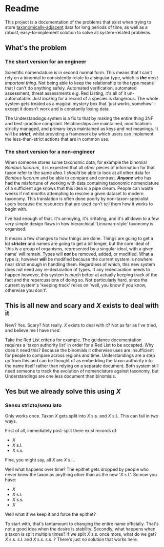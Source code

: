 # Readme

This project is a documentation of the problems that exist when trying to store [taxonomically-adjacent](./glossary.md#taxonomically-adjacent) data for long periods of time, as well as a robust, easy-to-implement solution to solve all system-related problems.

## What's the problem

### The short version for an engineer
Scientific nomenclature is in second normal form. This means that I can't rely on a binomial to consistently relate to a singular type, which is ***the** most important thing*. Not being able to keep the relationship to the type means that I can't do anything safely. Automated verification, automated assessment, threat assessments e.g. Red Listing, it's all of it un-automatable. Just *looking* for a record of a species is dangerous. The whole system gets treated as a magical mystery box that 'just works, somehow' - except it doesn't work and is constantly losing data.

The Understandings system is a fix to that by making the entire thing 3NF and best-practice compliant. Relationships are maintained, modifications strictly managed, and primary keys maintained as keys and not meanings. It will be ***strict***, whilst providing a framework by which users can implement the less-than-strict actions that are in common use.

### The short version for a non-engineer
When someone stores some taxonomic data, for example the binomial *Bombus lucorum*, it is expected that all *other* pieces of information for that taxon refer to the same *idea*. I *should* be able to look at all other data for *Bombus lucorum* and be able to compare and contrast. ***Anyone*** who has had the misfortune of working with data containing taxonomic nomenclature of a sufficient age knows that this idea is a pipe dream. People can waste weeks if not *months* attempting to resolve a given dataset to modern taxonomy. This translation is often done poorly by non-taxon-specialist users because the resources that are used can't tell them how it works to begin with.

I've had enough of that. It's annoying, it's irritating, and it's all down to a few *very* simple design flaws in how hierarchical 'Linnaean-style' taxonomy is organised.

It means a few changes to how things are done. Things are going to get a lot **stricter** and names are going to get a bit longer, but the core ideal of 'this is a group of organisms, represented by a singular ideal, with a given name' will remain. Types will ***not*** be removed, added, or modified. What a type *is*, however **will** be modified because the current system is nowhere near strict enough in handling them. Regardless of which, this new system does not need any re-declaration of types. If any redeclaration needs to happen however, this system is *much* better at actually keeping track of the fact and the repercussions of doing so. Not particularly hard, since the current system's 'keeping track' relies on 'well, you know if you know, otherwise you don't'.

## This is all new and scary and *X* exists to deal with it
New? Yes. Scary? Not really. *X* exists to deal with it? Not as far as I've tried, and believe me I have *tried*.

Take the Red List criteria for example. The guidance documentation requires a 'taxon authority list' in order for a Red List to be accepted. Why does it need this? Because the binomials it otherwise uses are insufficient for people to compare across regions and time. Understandings are a step *up* from this and can be thought of as embedding the taxon authority into the name itself rather than relying on a separate document. Both system still need someone to track the evolution of nomenclature against taxonomy, but Understandings are one less document than binomials.

## Yes but we already solve this using *X*
### Sensu stricto/senu lato
Only works once. Taxon *X* gets split into *X* s.s. and *X* s.l.. This can fail in two ways.

First of all, immediately post-split there exist records of:

- *X*
- *X* s.l.
- *X* s.s.

Fine, you might say, all *X* are *X* s.l..

Well what happens over time? The epithet gets dropped by people who never knew the taxon as anything *other* than as the new '*X* s.l.'. So now you have:

- *X*
- *X* s.l.
- *X* s.s.
- *X*

Well what if we keep it and force the epithet?

To start with, that's tantamount to changing the entire name officially. That's not a good idea when the desire is stability. Secondly, what happens when a taxon is split multiple times? If we split *X* s.s. once more, what do we get? *X* s.s. s.l. and *X* s.s. s.s. ? There's just no solution that works here.